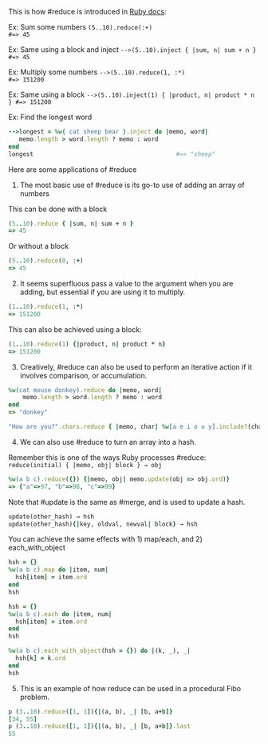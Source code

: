 This is how #reduce is introduced in [Ruby docs](https://ruby-doc.org/core-2.4.0/Enumerable.html#method-i-reduce):

Ex: Sum some numbers
`(5..10).reduce(:+)                             #=> 45`

Ex: Same using a block and inject
`-->(5..10).inject { |sum, n| sum + n }            #=> 45`

Ex: Multiply some numbers
`-->(5..10).reduce(1, :*)                          #=> 151200`

Ex: Same using a block
`-->(5..10).inject(1) { |product, n| product * n } #=> 151200`

Ex: Find the longest word
```ruby
-->longest = %w{ cat sheep bear }.inject do |memo, word|
   memo.length > word.length ? memo : word
end
longest                                        #=> "sheep"
```
Here are some applications of #reduce

1. The most basic use of #reduce is its go-to use of adding an array of numbers

This can be done with a block
```ruby
(5..10).reduce { |sum, n| sum + n }
=> 45
```

Or without a block
```ruby
(5..10).reduce(0, :+)
=> 45
```

2. It seems superfluous pass a value to the argument when you are adding, but essential if you are using it to multiply. 

```ruby
(1..10).reduce(1, :*)
=> 151200
```
This can also be achieved using a block:
```ruby
(1..10).reduce(1) {|product, n| product * n}
=> 151200
```

3. Creatively, #reduce can also be used to perform an iterative action if it involves comparison, or accumulation. 

```ruby
%w(cat mouse donkey).reduce do |memo, word| 
    memo.length > word.length ? memo : word
end
=> "donkey"
```

```ruby
"How are you?".chars.reduce { |memo, char| %w[a e i o u y].include?(char) ? memo + char * 5 : memo + char }
```

4. We can also use #reduce to turn an array into a hash.

Remember this is one of the ways Ruby processes #reduce:
`reduce(initial) { |memo, obj| block } → obj`

```ruby
%w(a b c).reduce({}) {|memo, obj| memo.update(obj => obj.ord)}
=> {"a"=>97, "b"=>98, "c"=>99}
```
Note that #update is the same as #merge, and is used to update a hash.

```ruby
update(other_hash) → hsh
update(other_hash){|key, oldval, newval| block} → hsh
```

You can achieve the same effects with 1) map/each, and 2) each_with_object

```ruby
hsh = {}
%w(a b c).map do |item, num|
  hsh[item] = item.ord
end
hsh
```

```ruby
hsh = {}
%w(a b c).each do |item, num|
  hsh[item] = item.ord
end
hsh
```

```ruby
%w(a b c).each_with_object(hsh = {}) do |(k, _), _|
  hsh[k] = k.ord
end
hsh
```

5. This is an example of how reduce can be used in a procedural Fibo problem.

```ruby
p (3..10).reduce([1, 1]){|(a, b), _| [b, a+b]}
[34, 55]
p (3..10).reduce([1, 1]){|(a, b), _| [b, a+b]}.last
55
```
